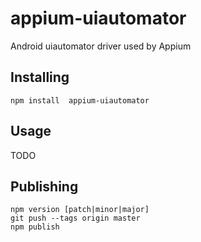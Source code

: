 appium-uiautomator
==========

Android uiautomator driver used by Appium 

## Installing

```
npm install  appium-uiautomator
```

## Usage

TODO

## Publishing

```
npm version [patch|minor|major]
git push --tags origin master
npm publish
```
